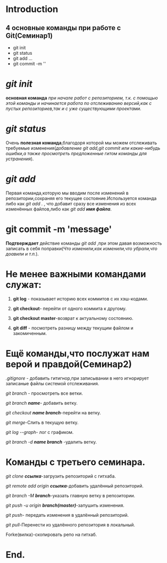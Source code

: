 # Introduction

## 4 основные команды при работе с Git(Семинар1)
* git init
* git status
* git add ...
* git commit -m ''

# *git init*
**основная команда** *при начале работ с репозиторием, т.к. с помощью этой команды и начинается работа по отслеживанию версий,как с пустых репозиториев,так и с уже существующими проектами.*

# _git status_
Очень **полезная команда**,благодоря которой мы можем отслеживать требуемые изменения(_добавление git add,git commit или какие-нибудь ошибки,а также просмотреть предложенные гитом команды для устранения_).

# *git add*
Первая команда,которую мы вводим после изменений в репозитории,сохраняя его текущее состояние.Используется команда либо как _git add ._ , что добавит сразу все изменения из всех изменённых файлов,либо как _git add **имя файла**_.

# git commit -m 'message'
**Подтверждает** действие команды _git add_ ,при этом давая возможность записать в себя поправки(*Что изменили,как изменили,что убрали,что доавили и т.п.*).


# Не менее важными командами служат:
1. **git log** - показывает историю всех коммитов с их хэш-кодами.

2. **git checkout**- перейти от одного коммита к другому.

3. **git checkout __master__**-возврат к актуальному состоянию.

4. **git diff** - посмотреть разницу между текущим файлом и закомиченным.


# Ещё команды,что послужат нам верой и правдой(Семинар2)
*.gitignore* - добавить гитигнор,при записывании в него игнорирует записаные файлы системой отслеживания.

*git branch* - просмотреть все ветки.

*git branch __name__*- добавить ветку.

*git checkout __name branch__*-перейти на ветку.

*git merge*-Слить в текущую ветку.

*git log --graph*- лог с графиком.

*git branch -d __name branch__* -удалить ветку.


# Команды с третьего семинара.
*git clone __ссылка__*-загрузить репозиторий с гитхаба.

*git remote add origin __ссылка__*-добавить удалённый репозиторий.

*git branch -M __branch__*-указать главную ветку в репозитории.

*git push -u origin __branch(master)__*-запушить изменения.

*git push*- передать изменения в удалённый репозиторий.

*git pull*-Перенести из удалённого репозитория в локальный.

Forke(вилка)-скопировать репо на гитхаб.

# End.

